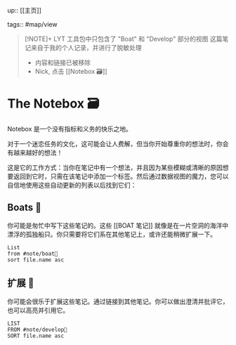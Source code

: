up:: [[主页]]

tags:: #map/view 

> [!NOTE]+  LYT 工具包中只包含了 "Boat" 和 "Develop" 部分的视图
> 这篇笔记来自于我的个人记录，并进行了脱敏处理
> 
> - 内容和链接已被移除
> - Nick, 点击 [[Notebox 🗃]]

# The Notebox 🗃

Notebox 是一个没有指标和义务的快乐之地。

对于一个迷恋任务的文化，这可能会让人费解，但当你开始尊重你的想法时，你会有越来越好的想法！

这是它的工作方式：当你在笔记中有一个想法，并且因为某些模糊或清晰的原因想要返回到它时，只需在该笔记中添加一个标签。然后通过数据视图的魔力，您可以自信地使用这些自动更新的列表以后找到它们：

## Boats 🚤

你可能是匆忙中写下这些笔记的。这些 [[BOAT 笔记]] 就像是在一片空洞的海洋中漂浮的孤独船只。你只需要将它们系在其他笔记上，或许还能稍微扩展一下。

```dataview
List
from #note/boat🚤 
sort file.name asc
```

## 扩展 🍃

你可能会很乐于扩展这些笔记。通过链接到其他笔记。你可以做出澄清并批评它，也可以高亮并引用它。

```dataview
LIST
FROM #note/develop🍃 
SORT file.name asc
```
